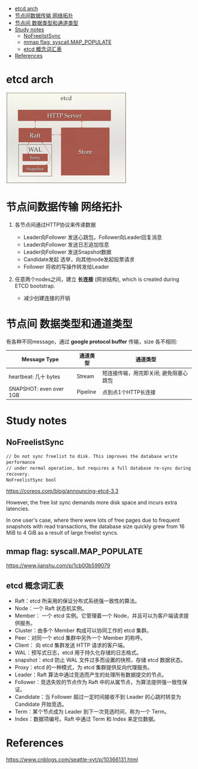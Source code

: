<!-- MarkdownTOC -->

- [etcd arch](#etcd-arch)
- [节点间数据传输 网络拓扑](#%E8%8A%82%E7%82%B9%E9%97%B4%E6%95%B0%E6%8D%AE%E4%BC%A0%E8%BE%93-%E7%BD%91%E7%BB%9C%E6%8B%93%E6%89%91)
- [节点间 数据类型和通道类型](#%E8%8A%82%E7%82%B9%E9%97%B4-%E6%95%B0%E6%8D%AE%E7%B1%BB%E5%9E%8B%E5%92%8C%E9%80%9A%E9%81%93%E7%B1%BB%E5%9E%8B)
- [Study notes](#study-notes)
  - [NoFreelistSync](#nofreelistsync)
  - [mmap flag: syscall.MAP_POPULATE](#mmap-flag-syscallmap_populate)
  - [etcd 概念词汇表](#etcd-%E6%A6%82%E5%BF%B5%E8%AF%8D%E6%B1%87%E8%A1%A8)
- [References](#references)

<!-- /MarkdownTOC -->

# etcd arch

![etcd arch](../../images/2019/etcd_arch.png)

# 节点间数据传输 网络拓扑

1. 各节点间通过HTTP协议来传递数据
	* Leader向Follower 发送心跳包，Follower向Leader回复消息
	* Leader向Follower 发送日志追加信息
	* Leader向Follower 发送Snapshot数据
	* Candidate发起 选举，向其他node发起投票请求
	* Follower 将收的写操作转发给Leader

2. 任意两个nodes之间，建立 __长连接__ (网状结构), which is created during ETCD bootstrap. 
	* 减少创建连接的开销

# 节点间 数据类型和通道类型
有各种不同message，通过 __google protocol buffer__ 传输，size 各不相同:

| Message Type | 通道类型  | 通道类型 |
| ------------ | ------- |-------- |
| heartbeat: 几十 bytes | Stream   | 短连接传输，用完即关闭; 避免阻塞心跳包 |
| SNAPSHOT: even over 1GB | Pipeline | 点到点1个HTTP长连接 |

# Study notes

## NoFreelistSync

```golang
// Do not sync freelist to disk. This improves the database write performance
// under normal operation, but requires a full database re-sync during recovery.
NoFreelistSync bool

```

https://coreos.com/blog/announcing-etcd-3.3

However, the free list sync demands more disk space and incurs extra latencies.

In one user's case, where there were lots of free pages due to frequent snapshots with read transactions, the database size quickly grew from 16 MiB to 4 GiB as a result of large freelist syncs.

## mmap flag: syscall.MAP_POPULATE

https://www.jianshu.com/p/1cb00b599079

## etcd 概念词汇表
* Raft：etcd 所采用的保证分布式系统强一致性的算法。
* Node：一个 Raft 状态机实例。
* Member： 一个 etcd 实例。它管理着一个 Node，并且可以为客户端请求提供服务。
* Cluster：由多个 Member 构成可以协同工作的 etcd 集群。
* Peer：对同一个 etcd 集群中另外一个 Member 的称呼。
* Client： 向 etcd 集群发送 HTTP 请求的客户端。
* WAL：预写式日志，etcd 用于持久化存储的日志格式。
* snapshot：etcd 防止 WAL 文件过多而设置的快照，存储 etcd 数据状态。
* Proxy：etcd 的一种模式，为 etcd 集群提供反向代理服务。
* Leader：Raft 算法中通过竞选而产生的处理所有数据提交的节点。
* Follower：竞选失败的节点作为 Raft 中的从属节点，为算法提供强一致性保证。
* Candidate：当 Follower 超过一定时间接收不到 Leader 的心跳时转变为 Candidate 开始竞选。
* Term：某个节点成为 Leader 到下一次竞选时间，称为一个 Term。
* Index：数据项编号。Raft 中通过 Term 和 Index 来定位数据。

# References

https://www.cnblogs.com/seattle-xyt/p/10366131.html
